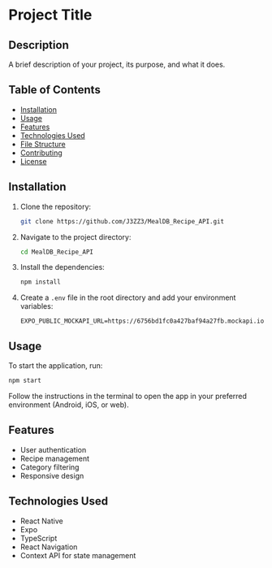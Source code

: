 # Project Title

## Description
A brief description of your project, its purpose, and what it does.

## Table of Contents
- [Installation](#installation)
- [Usage](#usage)
- [Features](#features)
- [Technologies Used](#technologies-used)
- [File Structure](#file-structure)
- [Contributing](#contributing)
- [License](#license)

## Installation
1. Clone the repository:
   ```bash
   git clone https://github.com/J3ZZ3/MealDB_Recipe_API.git
   ```
2. Navigate to the project directory:
   ```bash
   cd MealDB_Recipe_API
   ```
3. Install the dependencies:
   ```bash
   npm install
   ```
4. Create a `.env` file in the root directory and add your environment variables:
   ```plaintext
   EXPO_PUBLIC_MOCKAPI_URL=https://6756bd1fc0a427baf94a27fb.mockapi.io/meep/users
   ```

## Usage
To start the application, run:
```bash
npm start
```
Follow the instructions in the terminal to open the app in your preferred environment (Android, iOS, or web).

## Features
- User authentication
- Recipe management
- Category filtering
- Responsive design

## Technologies Used
- React Native
- Expo
- TypeScript
- React Navigation
- Context API for state management


